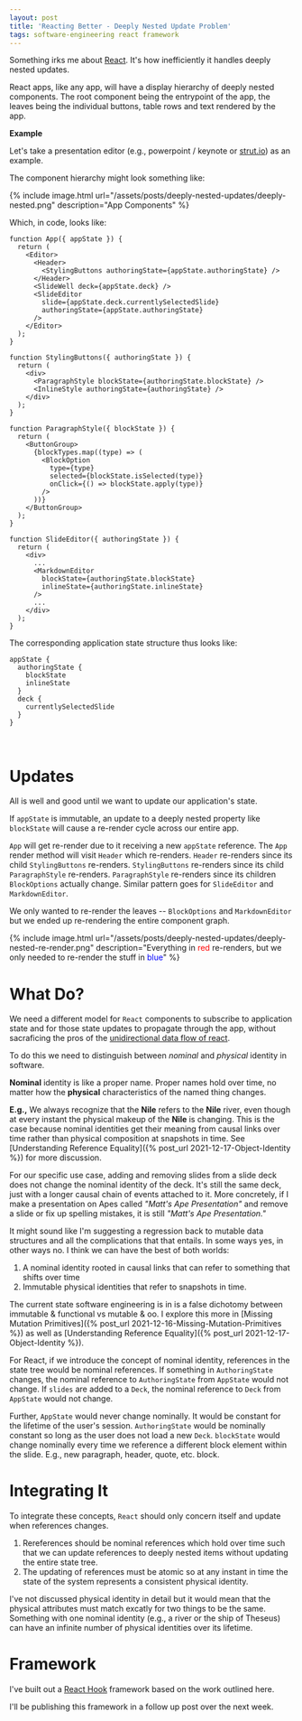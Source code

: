 ```yaml
---
layout: post
title: 'Reacting Better - Deeply Nested Update Problem'
tags: software-engineering react framework
---
```


Something irks me about [React](https://reactjs.org/). It's how inefficiently it handles deeply nested updates.

React apps, like any app, will have a display hierarchy of deeply nested components. The root component being the entrypoint of the app, the leaves being the individual buttons, table rows and text rendered by the app.

**Example**

Let's take a presentation editor (e.g., powerpoint / keynote or [strut.io](https://strut.io)) as an example.

The component hierarchy might look something like:

{% include image.html url="/assets/posts/deeply-nested-updates/deeply-nested.png" description="App Components" %}

Which, in code, looks like:

```tsx
function App({ appState }) {
  return (
    <Editor>
      <Header>
        <StylingButtons authoringState={appState.authoringState} />
      </Header>
      <SlideWell deck={appState.deck} />
      <SlideEditor
        slide={appState.deck.currentlySelectedSlide}
        authoringState={appState.authoringState}
      />
    </Editor>
  );
}

function StylingButtons({ authoringState }) {
  return (
    <div>
      <ParagraphStyle blockState={authoringState.blockState} />
      <InlineStyle authoringState={authoringState} />
    </div>
  );
}

function ParagraphStyle({ blockState }) {
  return (
    <ButtonGroup>
      {blockTypes.map((type) => (
        <BlockOption
          type={type}
          selected={blockState.isSelected(type)}
          onClick={() => blockState.apply(type)}
        />
      ))}
    </ButtonGroup>
  );
}

function SlideEditor({ authoringState }) {
  return (
    <div>
      ...
      <MarkdownEditor
        blockState={authoringState.blockState}
        inlineState={authoringState.inlineState}
      />
      ...
    </div>
  );
}
```

The corresponding application state structure thus looks like:

```
appState {
  authoringState {
    blockState
    inlineState
  }
  deck {
    currentlySelectedSlide
  }
}
```

<br/>

# Updates

All is well and good until we want to update our application's state.

If `appState` is immutable, an update to a deeply nested property like `blockState` will cause a re-render cycle across our entire app.

`App` will get re-render due to it receiving a new `appState` reference. The `App` render method will visit `Header` which re-renders. `Header` re-renders since its child `StylingButtons` re-renders. `StylingButtons` re-renders since its child `ParagraphStyle` re-renders. `ParagraphStyle` re-renders since its children `BlockOptions` actually change. Similar pattern goes for `SlideEditor` and `MarkdownEditor`.

We only wanted to re-render the leaves -- `BlockOptions` and `MarkdownEditor` but we ended up re-rendering the entire component graph.

{% include image.html url="/assets/posts/deeply-nested-updates/deeply-nested-re-render.png" description="Everything in <font color='red'>red</font> re-renders, but we only needed to re-render the stuff in <font color='blue'>blue</font>" %}

# What Do?

We need a different model for `React` components to subscribe to application state and for those state updates to propagate through the app, without sacraficing the pros of the [unidirectional data flow of react](https://reactjs.org/docs/thinking-in-react.html).

To do this we need to distinguish between _nominal_ and _physical_ identity in software.

**Nominal** identity is like a proper name. Proper names hold over time, no matter how the **physical** characteristics of the named thing changes.

**E.g.,** We always recognize that the **Nile** refers to the **Nile** river, even though at every instant the physical makeup of the **Nile** is changing. This is the case because nominal identities get their meaning from causal links over time rather than physical composition at snapshots in time. See [Understanding Reference Equality]({% post_url 2021-12-17-Object-Identity %}) for more discussion.

For our specific use case, adding and removing slides from a slide deck does not change the nominal identity of the deck. It's still the same deck, just with a longer causal chain of events attached to it. More concretely, if I make a presentation on Apes called _"Matt's Ape Presentation"_ and remove a slide or fix up spelling mistakes, it is still _"Matt's Ape Presentation."_

It might sound like I'm suggesting a regression back to mutable data structures and all the complications that that entails. In some ways yes, in other ways no. I think we can have the best of both worlds:

1. A nominal identity rooted in causal links that can refer to something that shifts over time
2. Immutable physical identities that refer to snapshots in time.

The current state software engineering is in is a false dichotomy between immutable & functional vs mutable & oo. I explore this more in [Missing Mutation Primitives]({% post_url 2021-12-16-Missing-Mutation-Primitives %}) as well as [Understanding Reference Equality]({% post_url 2021-12-17-Object-Identity %}).

For React, if we introduce the concept of nominal identity, references in the state tree would be nominal references. If something in `AuthoringState` changes, the nominal reference to `AuthoringState` from `AppState` would not change. If `slides` are added to a `Deck`, the nominal reference to `Deck` from `AppState` would not change.

Further, `AppState` would never change nominally. It would be constant for the lifetime of the user's session. `AuthoringState` would be nominally constant so long as the user does not load a new `Deck`. `blockState` would change nominally every time we reference a different block element within the slide. E.g., new paragraph, header, quote, etc. block.

# Integrating It

To integrate these concepts, `React` should only concern itself and update when references changes.

1. Rereferences should be nominal references which hold over time such that we can update references to deeply nested items without updating the entire state tree.
2. The updating of references must be atomic so at any instant in time the state of the system represents a consistent physical identity.

I've not discussed physical identity in detail but it would mean that the physical attributes must match excatly for two things to be the same. Something with one nominal identity (e.g., a river or the ship of Theseus) can have an infinite number of physical identities over its lifetime.

# Framework

I've built out a [React Hook](https://reactjs.org/docs/hooks-intro.html) framework based on the work outlined here.

I'll be publishing this framework in a follow up post over the next week.

<!-- TODO next post -->
